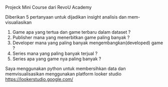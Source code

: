 Projeck Mini Course dari RevoU Academy

Diberikan 5 pertanyaan untuk dijadikan insight analisis dan mem-visualiasikan
1. Game apa yang tertua dan game terbaru dalam dataset ?
2. Publisher mana yang menerbitkan game paling banyak ?
3. Developer mana yang paling banyak mengembangkan(developed) game ?
4. Series mana yang paling banyak terjual ?
5. Series apa yang game nya paling banyak ?

Saya menggunakan python untuk membersihkan data dan memvisualisasikan menggunakan platform looker studio
https://lookerstudio.google.com/
